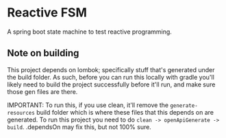 # Reactive FSM

A spring boot state machine to test reactive programming. 


## Note on building

This project depends on lombok; specifically stuff that's generated under the build folder. As such, before you can run this locally with gradle you'll likely need to build the project successfully before it'll run, and make sure those gen files are there. 

IMPORTANT: To run this, if you use clean, it'll remove the
`generate-resources` build folder which is where these files
that this depends on are generated. To run this project
you need to do `clean -> openApiGenerate -> build`. 
.dependsOn may fix this, but not 100% sure. 